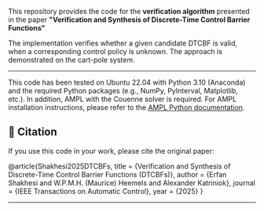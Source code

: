 This repository provides the code for the **verification algorithm** presented in the paper 
**"Verification and Synthesis of Discrete-Time Control Barrier Functions"**

The implementation verifies whether a given candidate DTCBF is valid, when a corresponding control policy is unknown. The approach is demonstrated on the cart-pole system. 

---


This code has been tested on Ubuntu 22.04 with Python 3.10 (Anaconda) and the required Python packages (e.g., NumPy, PyInterval, Matplotlib, etc.). In addition, AMPL with the Couenne solver is required. For AMPL installation instructions, please refer to the [AMPL Python documentation](https://dev.ampl.com/ampl/python/index.html).



## 🔹 Citation
If you use this code in your work, please cite the original paper:

@article{Shakhesi2025DTCBFs,
  title     = {Verification and Synthesis of Discrete-Time Control Barrier Functions (DTCBFs)},
  author    = {Erfan Shakhesi and W.P.M.H. (Maurice) Heemels and Alexander Katriniok},
  journal   = {IEEE Transactions on Automatic Control},
  year      = {2025}
}

---

